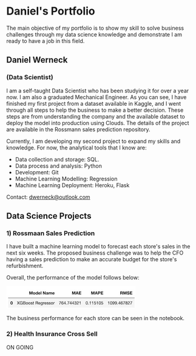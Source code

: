 # Daniel's Portfolio

The main objective of my portfolio is to show my skill to solve business challenges through my data science knowledge and demonstrate I am ready to have a job in this field.  

## Daniel Werneck
### (Data Scientist)
I am a self-taught Data Scientist who has been studying it for over a year now. I am also a graduated Mechanical Engineer.
As you can see, I have finished my first project from a dataset available in Kaggle, and I went through all steps to help the business to make a better decision. These steps are from understanding the company and the available dataset to deploy the model into production using Clouds. 
The details of the project are available in the Rossmann sales prediction repository. 

Currently, I am developing my second project to expand my skills and knowledge. For now, the analytical tools that I know are:
- Data collection and storage: SQL.
- Data process and analysis: Python
- Development: Git
- Machine Learning Modelling: Regression
- Machine Learning Deployment: Heroku, Flask

Contact:
dwerneck@outlook.com

## Data Science Projects

### 1) Rossmaan Sales Prediction

I have built a machine learning model to forecast each store's sales in the next six weeks. The proposed business challenge was to help the CFO having a sales prediction to make an accurate budget for the store's refurbishment.  

Overall, the performance of the model follows below:

![Alt text](/result.png?raw=true)

The business performance for each store can be seen in the notebook. 

### 2) Health Insurance Cross Sell

ON GOING
